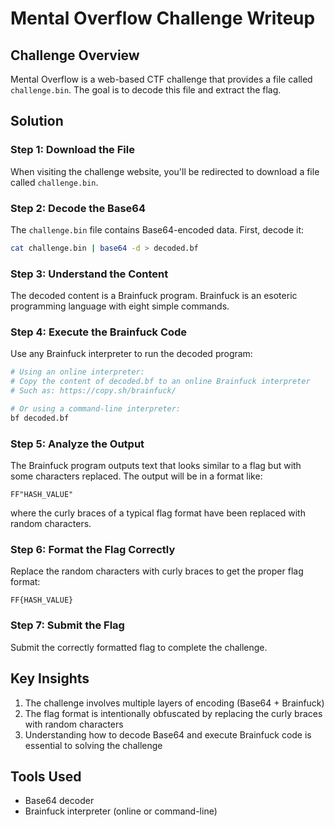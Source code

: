 # Mental Overflow Challenge Writeup

## Challenge Overview
Mental Overflow is a web-based CTF challenge that provides a file called `challenge.bin`. The goal is to decode this file and extract the flag.

## Solution

### Step 1: Download the File
When visiting the challenge website, you'll be redirected to download a file called `challenge.bin`.

### Step 2: Decode the Base64
The `challenge.bin` file contains Base64-encoded data. First, decode it:

```bash
cat challenge.bin | base64 -d > decoded.bf
```

### Step 3: Understand the Content
The decoded content is a Brainfuck program. Brainfuck is an esoteric programming language with eight simple commands.

### Step 4: Execute the Brainfuck Code
Use any Brainfuck interpreter to run the decoded program:

```bash
# Using an online interpreter:
# Copy the content of decoded.bf to an online Brainfuck interpreter
# Such as: https://copy.sh/brainfuck/

# Or using a command-line interpreter:
bf decoded.bf
```

### Step 5: Analyze the Output
The Brainfuck program outputs text that looks similar to a flag but with some characters replaced. The output will be in a format like:
```
FF"HASH_VALUE"
```
where the curly braces of a typical flag format have been replaced with random characters.

### Step 6: Format the Flag Correctly
Replace the random characters with curly braces to get the proper flag format:
```
FF{HASH_VALUE}
```

### Step 7: Submit the Flag
Submit the correctly formatted flag to complete the challenge.

## Key Insights
1. The challenge involves multiple layers of encoding (Base64 + Brainfuck)
2. The flag format is intentionally obfuscated by replacing the curly braces with random characters
3. Understanding how to decode Base64 and execute Brainfuck code is essential to solving the challenge

## Tools Used
- Base64 decoder
- Brainfuck interpreter (online or command-line)